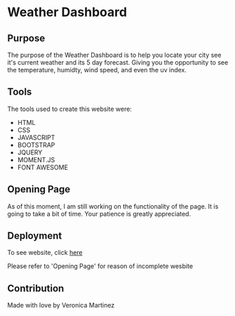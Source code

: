 # Weather Dashboard

## Purpose

The purpose of the Weather Dashboard is to help you locate your city see it's current weather and its 5 day forecast. Giving you the opportunity to see the temperature, humidty, wind speed, and even the uv index.

## Tools

The tools used to create this website were:

- HTML
- CSS
- JAVASCRIPT
- BOOTSTRAP
- JQUERY
- MOMENT.JS
- FONT AWESOME

## Opening Page

As of this moment, I am still working on the functionality of the page. It is going to take a bit of time. Your patience is greatly appreciated.

## Deployment

To see website, click [here](https://veroli-mart.github.io/weather-dashboard/) <br />

Please refer to 'Opening Page' for reason of incomplete wesbite

## Contribution

Made with love by Veronica Martinez
